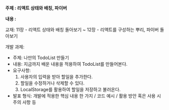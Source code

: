 **주제 : 리액트 상태와 배칭, 파이버**

**내용 :**

교재: 11장 - 리액트 상태와 배칭 돌아보기 ~ 12장 - 리액트를 구성하는 뿌리, 파이버 돌아보기

개발 과제:

- 주제: 나만의 TodoList 만들기
- 내용: 지금까지 배운 내용을 적용하여 TodoList를 만들어본다.
- 요구사항:
  1. 사용자의 입력을 받아 할일을 추가한다.
  2. 할일을 수정하거나 삭제할 수 있다.
  3. LocalStorage를 활용하여 할일을 저장하고 불러온다.
- 발표 형식: 개발에 적용한 핵심 내용 한 가지 / 코드 예시 / 활용 방안 혹은 사용 시 주의 사항 등
